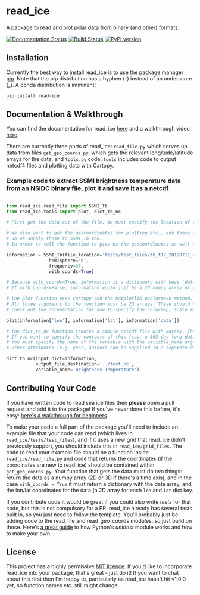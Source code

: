 
# read_ice
A package to read and plot polar data from binary (and other) formats.

[![Documentation Status](https://readthedocs.org/projects/read-ice/badge/?version=latest)](https://read-ice.readthedocs.io/en/latest/?badge=latest) [![Build Status](https://travis-ci.org/robbiemallett/read_ice.svg?branch=main)](https://travis-ci.org/robbiemallett/read_ice) [![PyPI version](https://badge.fury.io/py/read-ice.svg)](https://badge.fury.io/py/read-ice)

## Installation

Currently the best way to install read_ice is to use the package manager [pip](https://pip.pypa.io/en/stable/). Note that the pip distribution has a hyphen (-) instead of an underscore (_). A conda distribution is imminent!

```bash
pip install read-ice
```
## Documentation & Walkthrough

You can find the documentation for read_ice [here](https://read-ice.readthedocs.io/en/latest/) and a walkthrough video [here](https://www.youtube.com/watch?v=WXEUVK0xgfY).

There are currently three parts of read_ice: `read_file.py` which serves up data from files `get_geo_coords.py`, which gets the relevant longitude/latitude arrays for the data, and `tools.py` code. `tools` includes code to output netcdf4 files and plotting data with Cartopy. 

### Example code to extract SSMI brightness temperature data from an NSIDC binary file, plot it and save it as a netcdf

```python

from read_ice.read_file import SSMI_Tb
from read_ice.tools import plot, dict_to_nc

# First get the data out of the file. We must specify the location of the file to do this.

# We also want to get the geocoordinates for plotting etc., and those depend on the frequency and the hemisphere.
# So we supply those to SSMI_Tb too.
# In order to tell the function to give us the geocoordinates as well as the data itself, we set with_coords=True.

information = SSMI_Tb(file_location='tests/test_files/tb_f17_20190711_v5_n37h.bin',
                hemisphere='n',
                frequency=37,
                with_coords=True)

# Because with_coords=True, information is a dictionary with keys 'data', 'lon', 'lat'. All 2D numpy arrays in this case.
# If with_coords=False, information would just be a 2D numpy array of the data in the binary file, with no grid.

# the plot function uses cartopy and the matplotlib pcolormesh method. 
# All three arguments to the function must be 2D arrays. These should be arrays of the same shape.
# Check out the documentation for how to specify the colormap, scale min and max, bounding latitude and more.

plot(information['lon'], information['lat'], information['data'])

# the dict_to_nc function creates a simple netcdf file with xarray. The function *must take* data in the dictionary format output by the read_file.py script.
# If you want to specify the contents of this (say, a 365 day long data array for daily data in a year), that's fine. Just keep it in the dict format.
# You must specify the name of the variable with the variable_name argument. 
# Other attributes (e.g. year, author) can be supplied in a separate dictionary with the attributes argument (see docs).

dict_to_nc(input_dict=information, 
           output_file_destination='../test.nc',
           variable_name='Brightness Temperature')

```

## Contributing Your Code
If you have written code to read sea ice files then **please** open a pull request and add it to the package! If you've never done this before, it's easy: [here's a walkthrough for beginners](https://www.freecodecamp.org/news/how-to-make-your-first-pull-request-on-github-3/).

To make your code a full part of the package you'll need to include an example file that your code can read (which lives in `read_ice/tests/test_files`), and if it uses a new grid that read_ice didn't previously support, you should include this in `read_ice/grid_files`. The code to read your example file should be a function inside `read_ice/read_file.py` and code that returns the coordinates (if the coordinates are new to read_ice) should be contained within `get_geo_coords.py`. Your function that gets the data must do two things: return the data as a numpy array (2D or 3D if there's a time axis), and in the case `with_coords = True` it must return a dictionary with the data array, and the lon/lat coordinates for the data (a 2D array for each `lon` and `lat` dict key.

If you contribute code it would be great if you could also write *tests* for that code, but this is not compulsory for a PR. read_ice already has several tests built in, so you just need to follow the template. You'll probably just be adding code to the read_file and read_geo_coords modules, so just build on those. Here's [a great guide](https://www.youtube.com/watch?v=6tNS--WetLI) to how Python's *unittest* module works and how to make your own.

## License
This project has a highly permissive [MIT licence](https://github.com/robbiemallett/read_ice/blob/master/LICENCE.txt). If you'd like to incorporate read_ice into your package, that's great - just do it! If you want to chat about this first then I'm happy to, particularly as read_ice hasn't hit v1.0.0 yet, so function names etc. still might change. 
